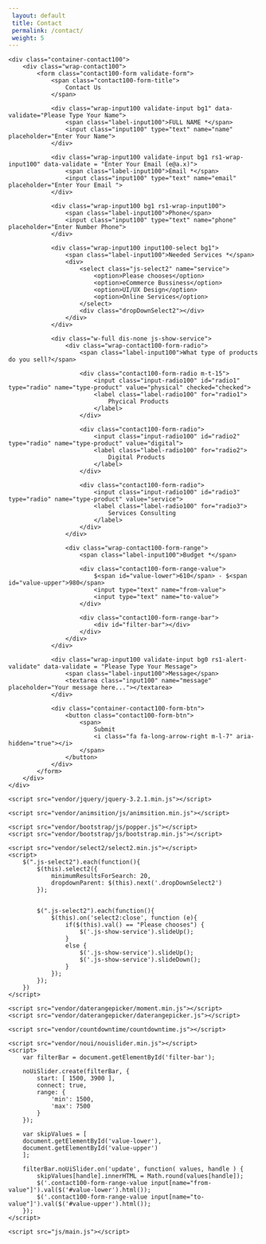 ```yaml
---
 layout: default
 title: Contact
 permalink: /contact/
 weight: 5
---
```

<!DOCTYPE html>
<html lang="en">
<head>
	<title>Contact V5</title>
	<meta charset="UTF-8">
	<meta name="viewport" content="width=device-width, initial-scale=1">
<!--===============================================================================================-->
	<link rel="icon" type="image/png" href="images/icons/favicon.ico"/>
<!--===============================================================================================-->
	<link rel="stylesheet" type="text/css" href="vendor/bootstrap/css/bootstrap.min.css">
<!--===============================================================================================-->
	<link rel="stylesheet" type="text/css" href="fonts/font-awesome-4.7.0/css/font-awesome.min.css">
<!--===============================================================================================-->
	<link rel="stylesheet" type="text/css" href="fonts/iconic/css/material-design-iconic-font.min.css">
<!--===============================================================================================-->
	<link rel="stylesheet" type="text/css" href="vendor/animate/animate.css">
<!--===============================================================================================-->
	<link rel="stylesheet" type="text/css" href="vendor/css-hamburgers/hamburgers.min.css">
<!--===============================================================================================-->
	<link rel="stylesheet" type="text/css" href="vendor/animsition/css/animsition.min.css">
<!--===============================================================================================-->
	<link rel="stylesheet" type="text/css" href="vendor/select2/select2.min.css">
<!--===============================================================================================-->
	<link rel="stylesheet" type="text/css" href="vendor/daterangepicker/daterangepicker.css">
<!--===============================================================================================-->
	<link rel="stylesheet" type="text/css" href="vendor/noui/nouislider.min.css">
<!--===============================================================================================-->
	<link rel="stylesheet" type="text/css" href="css/util.css">
	<link rel="stylesheet" type="text/css" href="css/main.css">
<!--===============================================================================================-->
</head>
<body>


	<div class="container-contact100">
		<div class="wrap-contact100">
			<form class="contact100-form validate-form">
				<span class="contact100-form-title">
					Contact Us
				</span>

				<div class="wrap-input100 validate-input bg1" data-validate="Please Type Your Name">
					<span class="label-input100">FULL NAME *</span>
					<input class="input100" type="text" name="name" placeholder="Enter Your Name">
				</div>

				<div class="wrap-input100 validate-input bg1 rs1-wrap-input100" data-validate = "Enter Your Email (e@a.x)">
					<span class="label-input100">Email *</span>
					<input class="input100" type="text" name="email" placeholder="Enter Your Email ">
				</div>

				<div class="wrap-input100 bg1 rs1-wrap-input100">
					<span class="label-input100">Phone</span>
					<input class="input100" type="text" name="phone" placeholder="Enter Number Phone">
				</div>

				<div class="wrap-input100 input100-select bg1">
					<span class="label-input100">Needed Services *</span>
					<div>
						<select class="js-select2" name="service">
							<option>Please chooses</option>
							<option>eCommerce Bussiness</option>
							<option>UI/UX Design</option>
							<option>Online Services</option>
						</select>
						<div class="dropDownSelect2"></div>
					</div>
				</div>

				<div class="w-full dis-none js-show-service">
					<div class="wrap-contact100-form-radio">
						<span class="label-input100">What type of products do you sell?</span>

						<div class="contact100-form-radio m-t-15">
							<input class="input-radio100" id="radio1" type="radio" name="type-product" value="physical" checked="checked">
							<label class="label-radio100" for="radio1">
								Phycical Products
							</label>
						</div>

						<div class="contact100-form-radio">
							<input class="input-radio100" id="radio2" type="radio" name="type-product" value="digital">
							<label class="label-radio100" for="radio2">
								Digital Products
							</label>
						</div>

						<div class="contact100-form-radio">
							<input class="input-radio100" id="radio3" type="radio" name="type-product" value="service">
							<label class="label-radio100" for="radio3">
								Services Consulting
							</label>
						</div>
					</div>

					<div class="wrap-contact100-form-range">
						<span class="label-input100">Budget *</span>

						<div class="contact100-form-range-value">
							$<span id="value-lower">610</span> - $<span id="value-upper">980</span>
							<input type="text" name="from-value">
							<input type="text" name="to-value">
						</div>

						<div class="contact100-form-range-bar">
							<div id="filter-bar"></div>
						</div>
					</div>
				</div>

				<div class="wrap-input100 validate-input bg0 rs1-alert-validate" data-validate = "Please Type Your Message">
					<span class="label-input100">Message</span>
					<textarea class="input100" name="message" placeholder="Your message here..."></textarea>
				</div>

				<div class="container-contact100-form-btn">
					<button class="contact100-form-btn">
						<span>
							Submit
							<i class="fa fa-long-arrow-right m-l-7" aria-hidden="true"></i>
						</span>
					</button>
				</div>
			</form>
		</div>
	</div>



<!--===============================================================================================-->
	<script src="vendor/jquery/jquery-3.2.1.min.js"></script>
<!--===============================================================================================-->
	<script src="vendor/animsition/js/animsition.min.js"></script>
<!--===============================================================================================-->
	<script src="vendor/bootstrap/js/popper.js"></script>
	<script src="vendor/bootstrap/js/bootstrap.min.js"></script>
<!--===============================================================================================-->
	<script src="vendor/select2/select2.min.js"></script>
	<script>
		$(".js-select2").each(function(){
			$(this).select2({
				minimumResultsForSearch: 20,
				dropdownParent: $(this).next('.dropDownSelect2')
			});


			$(".js-select2").each(function(){
				$(this).on('select2:close', function (e){
					if($(this).val() == "Please chooses") {
						$('.js-show-service').slideUp();
					}
					else {
						$('.js-show-service').slideUp();
						$('.js-show-service').slideDown();
					}
				});
			});
		})
	</script>
<!--===============================================================================================-->
	<script src="vendor/daterangepicker/moment.min.js"></script>
	<script src="vendor/daterangepicker/daterangepicker.js"></script>
<!--===============================================================================================-->
	<script src="vendor/countdowntime/countdowntime.js"></script>
<!--===============================================================================================-->
	<script src="vendor/noui/nouislider.min.js"></script>
	<script>
	    var filterBar = document.getElementById('filter-bar');

	    noUiSlider.create(filterBar, {
	        start: [ 1500, 3900 ],
	        connect: true,
	        range: {
	            'min': 1500,
	            'max': 7500
	        }
	    });

	    var skipValues = [
	    document.getElementById('value-lower'),
	    document.getElementById('value-upper')
	    ];

	    filterBar.noUiSlider.on('update', function( values, handle ) {
	        skipValues[handle].innerHTML = Math.round(values[handle]);
	        $('.contact100-form-range-value input[name="from-value"]').val($('#value-lower').html());
	        $('.contact100-form-range-value input[name="to-value"]').val($('#value-upper').html());
	    });
	</script>
<!--===============================================================================================-->
	<script src="js/main.js"></script>

<!-- Global site tag (gtag.js) - Google Analytics -->
<script async src="https://www.googletagmanager.com/gtag/js?id=UA-23581568-13"></script>
<script>
  window.dataLayer = window.dataLayer || [];
  function gtag(){dataLayer.push(arguments);}
  gtag('js', new Date());

  gtag('config', 'UA-23581568-13');
</script>

</body>
</html>